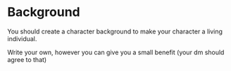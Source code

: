 # Background

You should create a character background to make your character a living individual.&#x20;

Write your own, however you can give you a small benefit (your dm should agree to that)
